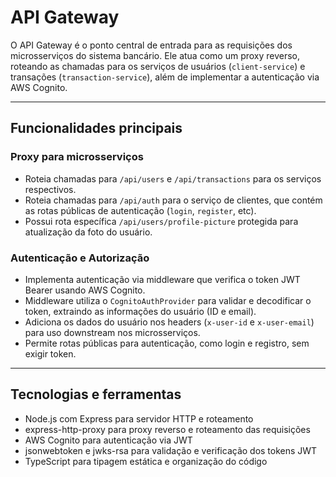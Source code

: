 # API Gateway

O API Gateway é o ponto central de entrada para as requisições dos microsserviços do sistema bancário. Ele atua como um proxy reverso, roteando as chamadas para os serviços de usuários (`client-service`) e transações (`transaction-service`), além de implementar a autenticação via AWS Cognito.

---

## Funcionalidades principais

### Proxy para microsserviços

- Roteia chamadas para `/api/users` e `/api/transactions` para os serviços respectivos.
- Roteia chamadas para `/api/auth` para o serviço de clientes, que contém as rotas públicas de autenticação (`login`, `register`, etc).
- Possui rota específica `/api/users/profile-picture` protegida para atualização da foto do usuário.

### Autenticação e Autorização

- Implementa autenticação via middleware que verifica o token JWT Bearer usando AWS Cognito.
- Middleware utiliza o `CognitoAuthProvider` para validar e decodificar o token, extraindo as informações do usuário (ID e email).
- Adiciona os dados do usuário nos headers (`x-user-id` e `x-user-email`) para uso downstream nos microsserviços.
- Permite rotas públicas para autenticação, como login e registro, sem exigir token.

---

## Tecnologias e ferramentas

- Node.js com Express para servidor HTTP e roteamento
- express-http-proxy para proxy reverso e roteamento das requisições
- AWS Cognito para autenticação via JWT
- jsonwebtoken e jwks-rsa para validação e verificação dos tokens JWT
- TypeScript para tipagem estática e organização do código


